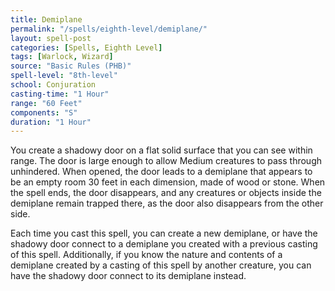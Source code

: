 ```yaml
---
title: Demiplane
permalink: "/spells/eighth-level/demiplane/"
layout: spell-post
categories: [Spells, Eighth Level]
tags: [Warlock, Wizard]
source: "Basic Rules (PHB)"
spell-level: "8th-level"
school: Conjuration
casting-time: "1 Hour"
range: "60 Feet"
components: "S"
duration: "1 Hour"
---
```


You create a shadowy door on a flat solid surface that you can see within range. The door is large enough to allow Medium creatures to pass through unhindered. When opened, the door leads to a demiplane that appears to be an empty room 30 feet in each dimension, made of wood or stone. When the spell ends, the door disappears, and any creatures or objects inside the demiplane remain trapped there, as the door also disappears from the other side.

Each time you cast this spell, you can create a new demiplane, or have the shadowy door connect to a demiplane you created with a previous casting of this spell. Additionally, if you know the nature and contents of a demiplane created by a casting of this spell by another creature, you can have the shadowy door connect to its demiplane instead.